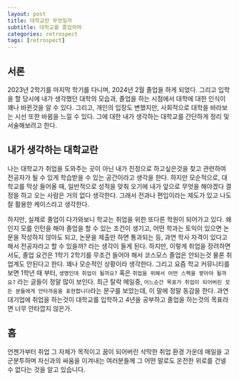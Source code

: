 ```yaml
---
layout: post
title: 대학교란 무엇일까
subtitle: 대학교를 졸업하며
categories: retrospect
tags: [retrospect]
---
```


## 서론

2023년 2학기를 마지막 학기를 다니며, 2024년 2월 졸업을 하게 되었다. 그리고 입학을 할 당시에 내가 생각했던 대학의 모습과, 졸업을 하는 시점에서 대학에 대한 인식이 꽤나 바뀐것을 알 수 있다. 그리고, 개인의 입장도 변했지만, 사회적으로 대학을 바라보는 시선 또한 바뀜을 느낄 수 있다. 그에 대한 내가 생각하는 대학교를 간단하게 정리 및 서술해보려고 한다.

## 내가 생각하는 대학교란

나는 대학교가 취업을 도와주는 곳이 아닌 내가 진정으로 하고싶은것을 찾고 관련하여 전공자가 될 수 있게 학습받을 수 있는 공간이라고 생각을 한다. 하지만 모순적으로, 대학교를 막상 들어올 때, 일반적으로 성적을 맞춰 오기에 내가 앞으로 무엇을 해야겠다 결정을 하고 오는 사람은 거의 없다 생각한다. 그래서 전과나 편입이라는 제도가 있고 나도 잘 활용한 케이스라고 생각한다.

하지만, 실제로 졸업이 다가와보니 학교는 취업을 위한 또다른 학원이 되어가고 있다. 왜인지 모를 인턴을 해야 졸업을 할 수 있는 조건이 생기고, 어떤 학과는 토익이 있으면 논문을 작성하지 않아도 되고, 논문을 제출만 하면 통과되는 등, 과연 학사 자격이 있다고 해서 전공자라고 할 수 있을까? 라는 생각이 들게 된다. 하지만, 이렇게 취업을 장려하면서도, 졸업 요건은 1학기 2학기를 무조건 들어야 해서 코스모스 졸업은 안되는것 물론 취업계도 안된다고 한다. 꽤나 모순적인 상황이라 생각한다.
그리고 요즘 학교 커뮤니티를 보면 1학년 때 부터, `생명인데 취업이 될까요?` 혹은 `취업을 위해서 어떤 스펙을 쌓아야 될까요?` 라는 글들이 정말 많이 보인다. 최근 탈락 메일중, `어느순간 목표가 취업이 되어버린 모든 분들에게 안타까움을 표현합니다`라는 문구를 보았는데, 이 말에 정말 동감을 한다. 과연 대기업에 취업을 하는것이 대학교를 입학하고 4년을 공부하고 졸업을 하는것의 목표라면 너무 안타깝지 않은가.

## 흠

언젠가부터 취업 그 자체가 목적이고 꿈이 되어버린 삭막한 취업 환경 가운데 매일을 고군분투하며 자신과의 싸움을 이겨내는 여러분들께 그 어떤 말로도 온전한 위로를 건넬 수 없다는 것을 알고 있습니다.
